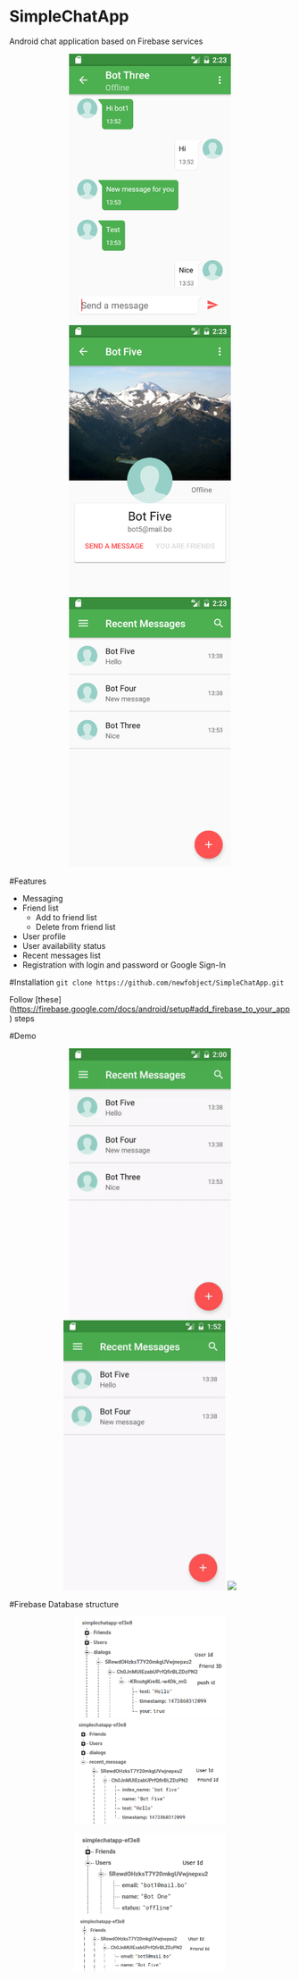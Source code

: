 # SimpleChatApp
Android chat application based on Firebase services

<p align="center">
  <img src="https://github.com/newfobject/SimpleChatApp/blob/master/art/chat.png" width="290"/>
  <img src="https://github.com/newfobject/SimpleChatApp/blob/master/art/profile.png" width="290"/>
  <img src="https://github.com/newfobject/SimpleChatApp/blob/master/art/recent.png" width="290"/>
</p>

#Features

* Messaging 
* Friend list
  * Add to friend list
  * Delete from friend list
* User profile
* User availability status
* Recent messages list
* Registration with login and password or Google Sign-In

#Installation
`git clone https://github.com/newfobject/SimpleChatApp.git`

Follow [these] (https://firebase.google.com/docs/android/setup#add_firebase_to_your_app) steps

#Demo
<p align="center">
  <img src="https://github.com/newfobject/SimpleChatApp/blob/master/art/login.gif" width="290"/>
  <img src="https://github.com/newfobject/SimpleChatApp/blob/master/art/chat.gif" width="290"/>
  <img src="https://github.com/newfobject/SimpleChatApp/blob/master/art/list.gif" width="290"/>
</p>

#Firebase Database structure

<p align="center">
  <img src="https://github.com/newfobject/SimpleChatApp/blob/master/art/dataStucture/chat.png" width="270"/>
  <img src="https://github.com/newfobject/SimpleChatApp/blob/master/art/dataStucture/recent.png" width="270"/>
</p>

<p align="center">
  <img src="https://github.com/newfobject/SimpleChatApp/blob/master/art/dataStucture/users.png" width="270"/>
  <img src="https://github.com/newfobject/SimpleChatApp/blob/master/art/dataStucture/data_friends.png" width="270"/>
</p>
